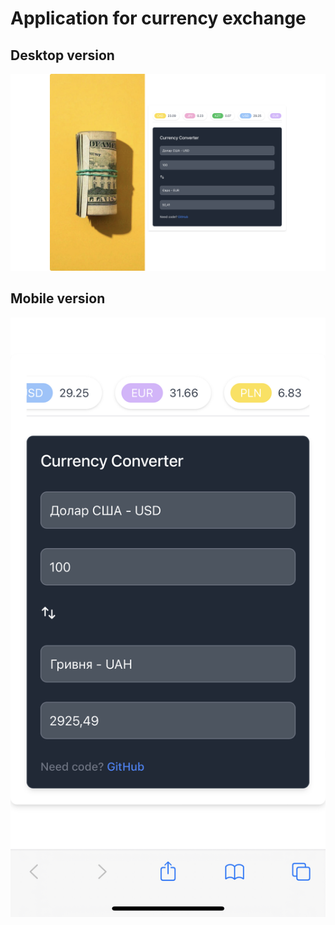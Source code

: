 # Application for currency exchange

## Desktop version 

<div align="center">
    <img src="./public/Screenshot 2022-04-23 at 16.08.03.png" alt="application for currency exchange" />
</div>

## Mobile version

<div align="center">
    <img src="./public/IMG_7688.PNG" alt="application for currency exchange" />
</div>
